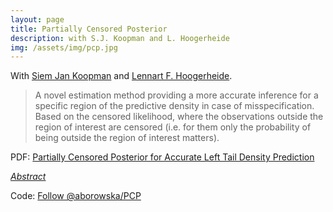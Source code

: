 ```yaml
---
layout: page
title: Partially Censored Posterior
description: with S.J. Koopman and L. Hoogerheide
img: /assets/img/pcp.jpg
---
```

	
<script type="text/javascript">
 function showhide(id) {
    var e = document.getElementById(id);
    e.style.display = (e.style.display == 'block') ? 'none' : 'block';
 }
</script>

With <a href="http://sjkoopman.net/" title="SJK">Siem Jan Koopman</a> and <a href="https://research.vu.nl/en/persons/lennart-hoogerheide" title="LH">Lennart F. Hoogerheide</a>. 

> A novel estimation method  providing a more accurate inference for a specific region of the predictive density  in case of misspecification. Based on the censored likelihood, where the observations outside the region of interest are censored (i.e. for them only the probability of being outside the region of interest matters). 

PDF: <a class="page-link" href="{{ '/research/Borowska, Hoogerheide, Koopman - Partially censored posterior for accurate left tail density prediction.pdf' | prepend: site.baseurl | prepend: site.url }}">Partially Censored Posterior for Accurate Left Tail Density Prediction</a>

<a href="javascript:showhide('pcp')">_Abstract_</a>
<div id="pcp" style="display:none;">
<p>  <span style="font-size:0.85em;"> 
A novel approach to inference for a specific region of the predictive distribution is introduced. An important domain of application is accurate prediction of financial risk measures, where the area of interest is the left tail of the predictive posterior density of (log)returns. It originates from the Bayesian approach to parameter estimation and time series forecasting, however it provides a more accurate estimation of the density in the region of interest in case of misspecification. In the proposed concept of the Partially Censored Posterior the set of parameters is partitioned into two subsets: the first, for which we consider the standard marginal posterior, and the second, for which we consider a censored conditional posterior. The censoring means that observations outside the region of interest are censored: for those observations only the probability of being outside the region of interest matters. In the second subset we choose parameters that are expected to benefit from censoring. This approach yields more precise parameter estimation than a fully censored posterior for all parameters, and has more focus on the region of interest than a standard approach. Finally,  novel ways of time-varying censoring is developed, beneficial from the tail prediction perspective. Extensive simulation and empirical studies show the ability of the introduced method to outperform standard approaches.  </span> </p>
</div>

Code: <a class="github-button" href="https://github.com/aborowska/PCP" data-size="large" aria-label="Follow @aborowska/PCP on GitHub">Follow @aborowska/PCP</a>